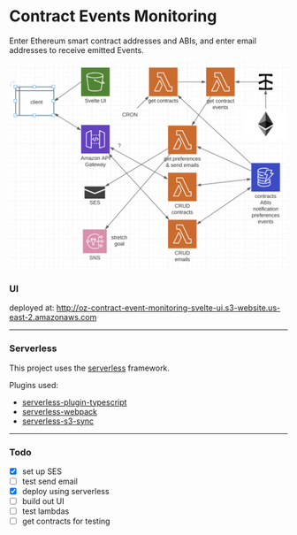 # Contract Events Monitoring

Enter Ethereum smart contract addresses and ABIs, and enter email addresses to receive emitted Events.

![](./docs/events-monitoring-lambdas.png)

### UI 
deployed at: http://oz-contract-event-monitoring-svelte-ui.s3-website.us-east-2.amazonaws.com

---

### Serverless

This project uses the [serverless](https://www.serverless.com/) framework.

Plugins used:
- [serverless-plugin-typescript](https://github.com/prisma-labs/serverless-plugin-typescript) 
- [serverless-webpack](https://github.com/serverless-heaven/serverless-webpack)
- [serverless-s3-sync](https://github.com/k1LoW/serverless-s3-sync)

---

### Todo

- [x] set up SES
- [ ] test send email
- [x] deploy using serverless
- [ ] build out UI
- [ ] test lambdas
- [ ] get contracts for testing
